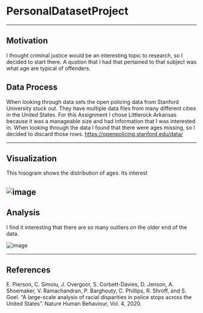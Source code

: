 # PersonalDatasetProject
---
## Motivation

I thought criminal justice would be an interesting topic to research, so I decided to start there. A qustion that I had that pertained to that subject was what age are typical of offenders.

## Data Process

When looking through data sets the open policing data from Stanford University stuck out. They have multiple data files from many different cities in the United States. For this Assignment I chose Littlerock Arkansas because it was a manageable size and had information that I was interested in. When looking through the data I found that there were ages missing, so I decided to discard those rows.
https://openpolicing.stanford.edu/data/

---
## Visualization

This hisogram shows the distribution of ages. Its interest

![image](https://user-images.githubusercontent.com/91351877/144730934-909bfd1c-1e26-47c2-a321-cfdd14d3b88f.png)
---
## Analysis

I find it interesting that there are so many outliers on the older end of the data.

![image](https://user-images.githubusercontent.com/91351877/144730743-ed2f8072-edb2-4673-9b3e-2b073a04ea56.png)

---
## References
E. Pierson, C. Simoiu, J. Overgoor, S. Corbett-Davies, D. Jenson, A. Shoemaker, V. Ramachandran, P. Barghouty, C. Phillips, R. Shroff, and S. Goel. “A large-scale analysis of racial disparities in police stops across the United States”. Nature Human Behaviour, Vol. 4, 2020.

